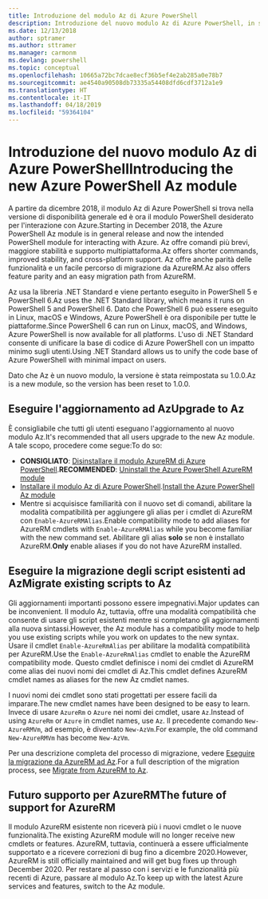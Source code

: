 ```yaml
---
title: Introduzione del modulo Az di Azure PowerShell
description: Introduzione del nuovo modulo Az di Azure PowerShell, in sostituzione del modulo AzureRM.
ms.date: 12/13/2018
author: sptramer
ms.author: sttramer
ms.manager: carmonm
ms.devlang: powershell
ms.topic: conceptual
ms.openlocfilehash: 10665a72bc7dcae8ecf36b5ef4e2ab285a0e78b7
ms.sourcegitcommit: ae4540a90508db73335a54408dfd6cdf3712a1e9
ms.translationtype: HT
ms.contentlocale: it-IT
ms.lasthandoff: 04/18/2019
ms.locfileid: "59364104"
---
```

# <a name="introducing-the-new-azure-powershell-az-module"></a><span data-ttu-id="f7fd1-103">Introduzione del nuovo modulo Az di Azure PowerShell</span><span class="sxs-lookup"><span data-stu-id="f7fd1-103">Introducing the new Azure PowerShell Az module</span></span>

<span data-ttu-id="f7fd1-104">A partire da dicembre 2018, il modulo Az di Azure PowerShell si trova nella versione di disponibilità generale ed è ora il modulo PowerShell desiderato per l'interazione con Azure.</span><span class="sxs-lookup"><span data-stu-id="f7fd1-104">Starting in December 2018, the Azure PowerShell Az module is in general release and now the intended PowerShell module for interacting with Azure.</span></span> <span data-ttu-id="f7fd1-105">Az offre comandi più brevi, maggiore stabilità e supporto multipiattaforma.</span><span class="sxs-lookup"><span data-stu-id="f7fd1-105">Az offers shorter commands, improved stability, and cross-platform support.</span></span> <span data-ttu-id="f7fd1-106">Az offre anche parità delle funzionalità e un facile percorso di migrazione da AzureRM.</span><span class="sxs-lookup"><span data-stu-id="f7fd1-106">Az also offers feature parity and an easy migration path from AzureRM.</span></span>

<span data-ttu-id="f7fd1-107">Az usa la libreria .NET Standard e viene pertanto eseguito in PowerShell 5 e PowerShell 6.</span><span class="sxs-lookup"><span data-stu-id="f7fd1-107">Az uses the .NET Standard library, which means it runs on PowerShell 5 and PowerShell 6.</span></span>
<span data-ttu-id="f7fd1-108">Dato che PowerShell 6 può essere eseguito in Linux, macOS e Windows, Azure PowerShell è ora disponibile per tutte le piattaforme.</span><span class="sxs-lookup"><span data-stu-id="f7fd1-108">Since PowerShell 6 can run on Linux, macOS, and Windows, Azure PowerShell is now available for all platforms.</span></span>
<span data-ttu-id="f7fd1-109">L'uso di .NET Standard consente di unificare la base di codice di Azure PowerShell con un impatto minimo sugli utenti.</span><span class="sxs-lookup"><span data-stu-id="f7fd1-109">Using .NET Standard allows us to unify the code base of Azure PowerShell with minimal impact on users.</span></span>

<span data-ttu-id="f7fd1-110">Dato che Az è un nuovo modulo, la versione è stata reimpostata su 1.0.0.</span><span class="sxs-lookup"><span data-stu-id="f7fd1-110">Az is a new module, so the version has been reset to 1.0.0.</span></span>

## <a name="upgrade-to-az"></a><span data-ttu-id="f7fd1-111">Eseguire l'aggiornamento ad Az</span><span class="sxs-lookup"><span data-stu-id="f7fd1-111">Upgrade to Az</span></span>

<span data-ttu-id="f7fd1-112">È consigliabile che tutti gli utenti eseguano l'aggiornamento al nuovo modulo Az.</span><span class="sxs-lookup"><span data-stu-id="f7fd1-112">It's recommended that all users upgrade to the new Az module.</span></span> <span data-ttu-id="f7fd1-113">A tale scopo, procedere come segue:</span><span class="sxs-lookup"><span data-stu-id="f7fd1-113">To do so:</span></span>

* <span data-ttu-id="f7fd1-114">__CONSIGLIATO__: [Disinstallare il modulo AzureRM di Azure PowerShell](/powershell/azure/uninstall-az-ps#uninstall-the-azurerm-module).</span><span class="sxs-lookup"><span data-stu-id="f7fd1-114">__RECOMMENDED__: [Uninstall the Azure PowerShell AzureRM module](/powershell/azure/uninstall-az-ps#uninstall-the-azurerm-module)</span></span>
* <span data-ttu-id="f7fd1-115">[Installare il modulo Az di Azure PowerShell](/powershell/azure/install-az-ps).</span><span class="sxs-lookup"><span data-stu-id="f7fd1-115">[Install the Azure PowerShell Az module](/powershell/azure/install-az-ps)</span></span>
* <span data-ttu-id="f7fd1-116">Mentre si acquisisce familiarità con il nuovo set di comandi, abilitare la modalità compatibilità per aggiungere gli alias per i cmdlet di AzureRM con `Enable-AzureRMAlias`.</span><span class="sxs-lookup"><span data-stu-id="f7fd1-116">Enable compatibility mode to add aliases for AzureRM cmdlets with `Enable-AzureRMAlias` while you become familiar with the new command set.</span></span> <span data-ttu-id="f7fd1-117">Abilitare gli alias __solo__ se non è installato AzureRM.</span><span class="sxs-lookup"><span data-stu-id="f7fd1-117">__Only__ enable aliases if you do not have AzureRM installed.</span></span>

## <a name="migrate-existing-scripts-to-az"></a><span data-ttu-id="f7fd1-118">Eseguire la migrazione degli script esistenti ad Az</span><span class="sxs-lookup"><span data-stu-id="f7fd1-118">Migrate existing scripts to Az</span></span>

<span data-ttu-id="f7fd1-119">Gli aggiornamenti importanti possono essere impegnativi.</span><span class="sxs-lookup"><span data-stu-id="f7fd1-119">Major updates can be inconvenient.</span></span> <span data-ttu-id="f7fd1-120">Il modulo Az, tuttavia, offre una modalità compatibilità che consente di usare gli script esistenti mentre si completano gli aggiornamenti alla nuova sintassi.</span><span class="sxs-lookup"><span data-stu-id="f7fd1-120">However, the Az module has a compatibility mode to help you use existing scripts while you work on updates to the new syntax.</span></span> <span data-ttu-id="f7fd1-121">Usare il cmdlet `Enable-AzureRmAlias` per abilitare la modalità compatibilità per AzureRM.</span><span class="sxs-lookup"><span data-stu-id="f7fd1-121">Use the `Enable-AzureRmAlias` cmdlet to enable the AzureRM compatibility mode.</span></span> <span data-ttu-id="f7fd1-122">Questo cmdlet definisce i nomi dei cmdlet di AzureRM come alias dei nuovi nomi dei cmdlet di Az.</span><span class="sxs-lookup"><span data-stu-id="f7fd1-122">This cmdlet defines AzureRM cmdlet names as aliases for the new Az cmdlet names.</span></span>

<span data-ttu-id="f7fd1-123">I nuovi nomi dei cmdlet sono stati progettati per essere facili da imparare.</span><span class="sxs-lookup"><span data-stu-id="f7fd1-123">The new cmdlet names have been designed to be easy to learn.</span></span> <span data-ttu-id="f7fd1-124">Invece di usare `AzureRm` o `Azure` nei nomi dei cmdlet, usare `Az`.</span><span class="sxs-lookup"><span data-stu-id="f7fd1-124">Instead of using `AzureRm` or `Azure` in cmdlet names, use `Az`.</span></span> <span data-ttu-id="f7fd1-125">Il precedente comando `New-AzureRMVm`, ad esempio, è diventato `New-AzVm`.</span><span class="sxs-lookup"><span data-stu-id="f7fd1-125">For example, the old command `New-AzureRMVm` has become `New-AzVm`.</span></span>

<span data-ttu-id="f7fd1-126">Per una descrizione completa del processo di migrazione, vedere [Eseguire la migrazione da AzureRM ad Az](migrate-from-azurerm-to-az.md).</span><span class="sxs-lookup"><span data-stu-id="f7fd1-126">For a full description of the migration process, see [Migrate from AzureRM to Az](migrate-from-azurerm-to-az.md).</span></span>

## <a name="the-future-of-support-for-azurerm"></a><span data-ttu-id="f7fd1-127">Futuro supporto per AzureRM</span><span class="sxs-lookup"><span data-stu-id="f7fd1-127">The future of support for AzureRM</span></span>

<span data-ttu-id="f7fd1-128">Il modulo AzureRM esistente non riceverà più i nuovi cmdlet o le nuove funzionalità.</span><span class="sxs-lookup"><span data-stu-id="f7fd1-128">The existing AzureRM module will no longer receive new cmdlets or features.</span></span> <span data-ttu-id="f7fd1-129">AzureRM, tuttavia, continuerà a essere ufficialmente supportato e a ricevere correzioni di bug fino a dicembre 2020.</span><span class="sxs-lookup"><span data-stu-id="f7fd1-129">However, AzureRM is still officially maintained and will get bug fixes up through December 2020.</span></span> <span data-ttu-id="f7fd1-130">Per restare al passo con i servizi e le funzionalità più recenti di Azure, passare al modulo Az.</span><span class="sxs-lookup"><span data-stu-id="f7fd1-130">To keep up with the latest Azure services and features, switch to the Az module.</span></span>
